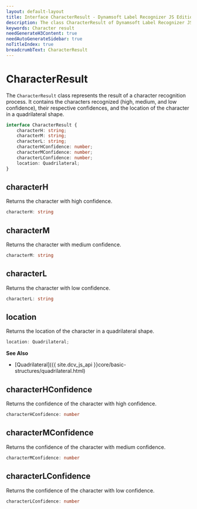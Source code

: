```yaml
---
layout: default-layout
title: Interface CharacterResult - Dynamsoft Label Recognizer JS Edition API Reference
description: The class CharacterResult of Dynamsoft Label Recognizer JS edition represents the result of a character recognition process.
keywords: Character result
needGenerateH3Content: true
needAutoGenerateSidebar: true
noTitleIndex: true
breadcrumbText: CharacterResult
---
```


# CharacterResult

The `CharacterResult` class represents the result of a character recognition process. It contains the characters recognized (high, medium, and low confidence), their respective confidences, and the location of the character in a quadrilateral shape.

```typescript
interface CharacterResult {
    characterH: string;
    characterM: string;
    characterL: string;
    characterHConfidence: number;
    characterMConfidence: number;
    characterLConfidence: number;
    location: Quadrilateral;
}
```

<!-- | Method                                        | Description                                                    |
| --------------------------------------------- | -------------------------------------------------------------- |
| [characterH](#characterh)                     | Returns the character with high confidence.                     |
| [characterM](#characterm)                     | Returns the character with medium confidence.                   |
| [characterL](#characterl)                     | Returns the character with low confidence.                      |
| [location](#location)                         | Returns the location of the character in a quadrilateral shape. |
| [characterHConfidence](#characterhconfidence) | Returns the confidence of the character with high confidence.   |
| [characterMConfidence](#charactermconfidence) | Returns the confidence of the character with medium confidence. |
| [characterLConfidence](#characterlconfidence) | Returns the confidence of the character with low confidence.    | -->

## characterH

Returns the character with high confidence.

```typescript
characterH: string
```

## characterM

Returns the character with medium confidence.

```typescript
characterM: string
```

## characterL

Returns the character with low confidence.

```typescript
characterL: string
```

## location

Returns the location of the character in a quadrilateral shape.

```typescript
location: Quadrilateral;
```

**See Also**

* [Quadrilateral]({{ site.dcv_js_api }}core/basic-structures/quadrilateral.html)

## characterHConfidence

Returns the confidence of the character with high confidence.

```typescript
characterHConfidence: number
```

## characterMConfidence

Returns the confidence of the character with medium confidence.

```typescript
characterMConfidence: number
```

## characterLConfidence

Returns the confidence of the character with low confidence.

```typescript
characterLConfidence: number
```
